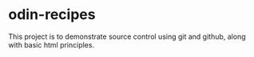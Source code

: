 # odin-recipes

This project is to demonstrate source control using git and github, along with basic html principles.